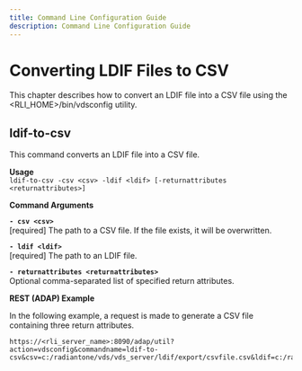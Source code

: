 ```yaml
---
title: Command Line Configuration Guide
description: Command Line Configuration Guide
---
```


# Converting LDIF Files to CSV

This chapter describes how to convert an LDIF file into a CSV file using the
<RLI_HOME>/bin/vdsconfig utility.

## ldif-to-csv

This command converts an LDIF file into a CSV file.

**Usage**
<br>`ldif-to-csv -csv <csv> -ldif <ldif> [-returnattributes <returnattributes>]`

**Command Arguments**

**`- csv <csv>`**
<br>[required] The path to a CSV file. If the file exists, it will be overwritten.

**`- ldif <ldif>`**
<br>[required] The path to an LDIF file.

**`- returnattributes <returnattributes>`**
<br>Optional comma-separated list of specified return attributes.

**REST (ADAP) Example**

In the following example, a request is made to generate a CSV file containing three return attributes.

```
https://<rli_server_name>:8090/adap/util?action=vdsconfig&commandname=ldif-to-csv&csv=c:/radiantone/vds/vds_server/ldif/export/csvfile.csv&ldif=c:/radiantone/vds/vds_server/ldif/export/accounting_companydirectory.ldif&returnattributes=dn,entrydn,homephone
```
